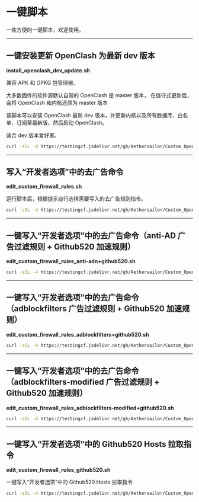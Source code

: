 # 一键脚本  
一些方便的一键脚本，欢迎使用。   

***

## **一键安装更新 OpenClash 为最新 dev 版本**  

**install_openclash_dev_update.sh** 

兼容 APK 和 OPKG 包管理器。  

大多数固件的软件源默认自带的 OpenClash 是 master 版本， 在值守式更新后，会将 OpenClash 和内核还原为 master 版本  

该脚本可以安装 OpenClash 最新 dev 版本，并更新内核以及所有数据库、白名单、订阅至最新版，然后启动 OpenClash。  

适合 dev 版本爱好者。  

```bash
curl -sSL -4 https://testingcf.jsdelivr.net/gh/Aethersailor/Custom_OpenClash_Rules@refs/heads/main/shell/install_openclash_dev_update.sh | sh
```

***

## **写入“开发者选项”中的去广告命令**  

**edit_custom_firewall_rules.sh**  

运行脚本后，根据提示自行选择需要写入的去广告规则指令。  

```bash
curl -sSL -4 https://testingcf.jsdelivr.net/gh/Aethersailor/Custom_OpenClash_Rules@refs/heads/main/shell/edit_custom_firewall_rules.sh | sh
```

***

## **一键写入“开发者选项”中的去广告命令（anti-AD 广告过滤规则 + Github520 加速规则）**  

**edit_custom_firewall_rules_anti-adn+github520.sh**  

```bash
curl -sSL -4 https://testingcf.jsdelivr.net/gh/Aethersailor/Custom_OpenClash_Rules@refs/heads/main/shell/edit_custom_firewall_rules_anti-ad+github520.sh | sh
```

***

## **一键写入“开发者选项”中的去广告命令（adblockfilters 广告过滤规则 + Github520 加速规则）**

**edit_custom_firewall_rules_adblockfilters+github520.sh**  
  
```bash
curl -sSL -4 https://testingcf.jsdelivr.net/gh/Aethersailor/Custom_OpenClash_Rules@refs/heads/main/shell/edit_custom_firewall_rules_adblockfilters+github520.sh | sh
```

***

## **一键写入“开发者选项”中的去广告命令（adblockfilters-modified 广告过滤规则 + Github520 加速规则）**

**edit_custom_firewall_rules_adblockfilters-modified+github520.sh**  

```bash
curl -sSL -4 https://testingcf.jsdelivr.net/gh/Aethersailor/Custom_OpenClash_Rules@refs/heads/main/shell/edit_custom_firewall_rules_adblockfilters-modified+github520.sh | sh
```

***

## **一键写入“开发者选项”中的 Github520 Hosts 拉取指令** 

**edit_custom_firewall_rules_github520.sh**  

一键写入“开发者选项”中的 Github520 Hosts 拉取指令  

```bash
curl -sSL -4 https://testingcf.jsdelivr.net/gh/Aethersailor/Custom_OpenClash_Rules@refs/heads/main/shell/edit_custom_firewall_rules_github520.sh | sh
```
